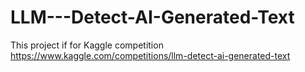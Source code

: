 # LLM---Detect-AI-Generated-Text
This project if for Kaggle competition https://www.kaggle.com/competitions/llm-detect-ai-generated-text
